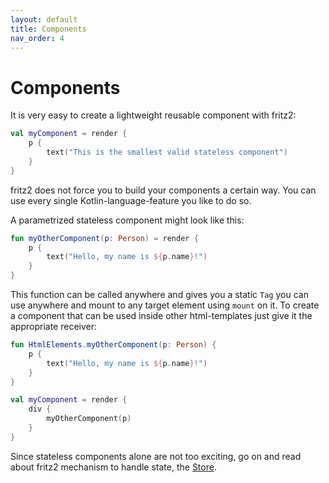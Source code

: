 ```yaml
---
layout: default
title: Components
nav_order: 4
---
```

# Components

It is very easy to create a lightweight reusable component with fritz2:

```kotlin
val myComponent = render {
    p {
        text("This is the smallest valid stateless component")
    }
}
```

fritz2 does not force you to build your components a certain way. You can use every single Kotlin-language-feature you like to do so.

A parametrized stateless component might look like this:

```kotlin
fun myOtherComponent(p: Person) = render {
    p {
        text("Hello, my name is ${p.name}!")
    }
}
```

This function can be called anywhere and gives you a static `Tag` you can use anywhere and mount to any target element using `mount` on it. To create a component that can be used inside
other html-templates just give it the appropriate receiver:

```kotlin
fun HtmlElements.myOtherComponent(p: Person) {
    p {
        text("Hello, my name is ${p.name}!")
    }
}

val myComponent = render {
    div {
        myOtherComponent(p)
    }
}
```

Since stateless components alone are not too exciting, go on and read about fritz2 mechanism to handle state, the [Store](Store.html).